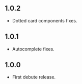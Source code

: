 ## 1.0.2
* Dotted card components fixes.

## 1.0.1
* Autocomplete fixes.

## 1.0.0
* First debute release.
